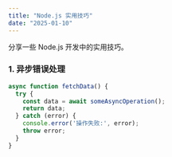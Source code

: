```yaml
---
title: "Node.js 实用技巧"
date: "2025-01-10"
---
```


分享一些 Node.js 开发中的实用技巧。

### 1. 异步错误处理

```javascript
async function fetchData() {
  try {
    const data = await someAsyncOperation();
    return data;
  } catch (error) {
    console.error('操作失败:', error);
    throw error;
  }
}